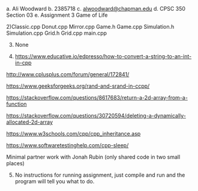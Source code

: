 a. Ali Woodward
b. 2385718
c. alwoodward@chapman.edu
d. CPSC 350 Section 03
e. Assignment 3 Game of Life 	

2)Classic.cpp
Donut.cpp
Mirror.cpp
Game.h
Game.cpp
Simulation.h
Simulation.cpp
Grid.h
Grid.cpp
main.cpp

3) None

4) https://www.educative.io/edpresso/how-to-convert-a-string-to-an-int-in-cpp

http://www.cplusplus.com/forum/general/172841/

https://www.geeksforgeeks.org/rand-and-srand-in-ccpp/

https://stackoverflow.com/questions/8617683/return-a-2d-array-from-a-function

https://stackoverflow.com/questions/30720594/deleting-a-dynamically-allocated-2d-array

https://www.w3schools.com/cpp/cpp_inheritance.asp

https://www.softwaretestinghelp.com/cpp-sleep/

Minimal partner work with Jonah Rubin (only shared code in two small places)


5) No instructions for running assignment, just compile and run and the program will tell you what to do.

